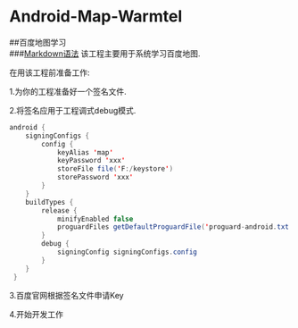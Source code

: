 # Android-Map-Warmtel        
##百度地图学习  
###[Markdown语法](https://github.com/android-cn/blog/blob/master/dev-tool/markdown.md)
该工程主要用于系统学习百度地图.  

在用该工程前准备工作:  

1.为你的工程准备好一个签名文件.  

2.将签名应用于工程调式debug模式.  

```java
android {
    signingConfigs {
        config {
            keyAlias 'map'
            keyPassword 'xxx'
            storeFile file('F:/keystore')
            storePassword 'xxx'
        }
    }
    buildTypes {
        release {
            minifyEnabled false
            proguardFiles getDefaultProguardFile('proguard-android.txt'), 'proguard-rules.pro'
        }
        debug {
            signingConfig signingConfigs.config
        }
    }
 } 
```  

 3.百度官网根据签名文件申请Key  
 
 
 4.开始开发工作  
 
